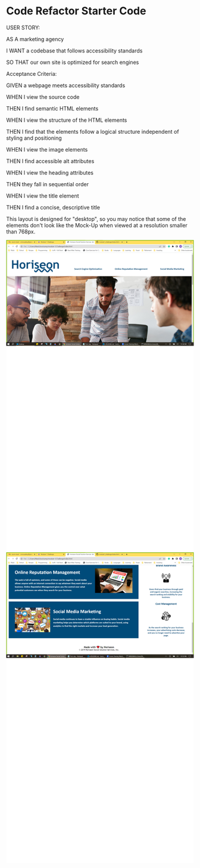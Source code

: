 # Code Refactor Starter Code


USER STORY:

AS A marketing agency

I WANT a codebase that follows accessibility standards

SO THAT our own site is optimized for search engines

Acceptance Criteria: 

GIVEN a webpage meets accessibility standards

WHEN I view the source code

THEN I find semantic HTML elements

WHEN I view the structure of the HTML elements

THEN I find that the elements follow a logical structure independent of styling and positioning

WHEN I view the image elements

THEN I find accessible alt attributes

WHEN I view the heading attributes

THEN they fall in sequential order

WHEN I view the title element

THEN I find a concise, descriptive title

This layout is designed for "desktop", so you may notice that some of the elements don't look like the Mock-Up when viewed at a resolution smaller than 768px.

![alt text](./screenshot1.png)
![alt text](./screenshot2.png)
